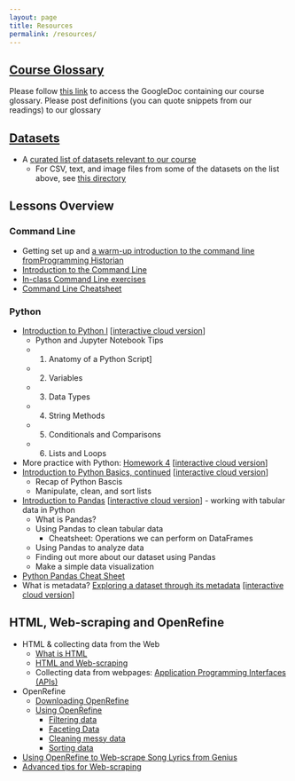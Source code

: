 ```yaml
---
layout: page
title: Resources
permalink: /resources/
---
```




## [Course Glossary](https://princeton.instructure.com/courses/8132/pages/course-glossary)

Please follow [this link](https://princeton.instructure.com/courses/8132/pages/course-glossary) to access the GoogleDoc containing our course glossary. Please post definitions (you can quote snippets from our readings) to our glossary

## [Datasets](https://github.com/sceckert/IntroDHFall2022/blob/main/_datasets/datasets.md)

+ A [curated list of datasets relevant to our course](https://github.com/sceckert/IntroDHFall2022/blob/main/_datasets/datasets.md)
	+ For CSV, text, and image files from some of the datasets on the list above, see [this directory](https://github.com/sceckert/IntroDHFall2022/blob/main/_datasets/)

## Lessons Overview


### Command Line

- Getting set up and [a warm-up introduction to the command line fromProgramming Historian](https://github.com/sceckert/IntroDHFall2022/blob/main/_week2/homework-2.md)
- [Introduction to the Command Line](https://github.com/sceckert/IntroDHFall2022/blob/main/_week2/introduction-to-the-command-line.md) 
- [In-class Command Line exercises](https://github.com/sceckert/IntroDHFall2022/blob/main/_week2/in-class-exercises.md) 
- [Command Line Cheatsheet](https://github.com/sceckert/IntroDHFall2022/blob/main/_week2/command-line-cheat-sheet.md)

### Python

- [Introduction to Python l](https://github.com/sceckert/IntroDHFall2022/blob/main/_week4/introduction-to-python.ipynb)   [[interactive cloud version](https://mybinder.org/v2/gh/sceckert/introdhfall2022/main?urlpath=lab/tree/_week4/introduction-to-python.ipynb)]
	-  Python and Jupyter Notebook Tips
	- 1. Anatomy of a Python Script]
	- 2. Variables
	- 3. Data Types
	- 4. String Methods
	- 5. Conditionals and Comparisons
	- 6. Lists and Loops
- More practice with Python: [Homework 4](https://github.com/sceckert/IntroDHFall2022/blob/main/_week4/homework-4.ipynb) [[interactive cloud version](https://mybinder.org/v2/gh/sceckert/introdhfall2022/main?urlpath=lab/tree/_week4/homework-4.ipynb)]
- [Introduction to Python Basics, continued](https://github.com/sceckert/IntroDHFall2022/blob/main/_week4/introduction-to-python-continued.ipynb) [[interactive cloud version](https://mybinder.org/v2/gh/sceckert/introdhfall2022/main?urlpath=lab/tree/_week4/introduction-to-python-continued.ipynb)]
	- Recap of Python Bascis
	- Manipulate, clean, and sort lists
-  [Introduction to Pandas](https://github.com/sceckert/IntroDHFall2022/blob/main/_week5/python-continued.ipynb) [[interactive cloud version](https://mybinder.org/v2/gh/sceckert/introdhfall2022/main?urlpath=lab/tree/_week5/python-continued.ipynb)] - working with tabular data in Python
	-  What is Pandas?
  	- Using Pandas to clean tabular data
		-  Cheatsheet: Operations we can perform on DataFrames
   	- Using Pandas to analyze data
	-  Finding out more about our dataset using Pandas
	- Make a simple data visualization
-  [Python Pandas Cheat Sheet](http://localhost:8888/edit/IntroDHFall2022/_week5/python-pandas-cheat-sheet.md)
- What is metadata? [Exploring a dataset through its metadata](https://github.com/sceckert/IntroDHFall2022/blob/main/_week3/introduction-to-metadata.ipynb) [[interactive cloud version]](https://mybinder.org/v2/gh/sceckert/introdhfall2022/main?urlpath=lab/tree/_week3/introduction-to-metadata.ipynb) 


## HTML, Web-scraping and OpenRefine

- HTML & collecting data from the Web
	- [What is HTML](https://github.com/sceckert/IntroDHFall2022/blob/main/_week6/preparing-for-webscraping-and-openrefine.md#what-is-html)
	- [HTML and Web-scraping](https://github.com/sceckert/IntroDHFall2022/blob/main/_week6/preparing-for-webscraping-and-openrefine.md#html-and-web-scraping)
	- Collecting data from webpages: [Application Programming Interfaces (APIs)](https://github.com/sceckert/IntroDHFall2022/blob/main/_week6/preparing-for-webscraping-and-openrefine.md#application-programming-interface-apis)
- OpenRefine
	- [Downloading OpenRefine](https://github.com/sceckert/IntroDHFall2022/blob/main/_week6/preparing-for-webscraping-and-openrefine.md#openrefine)
	- [Using OpenRefine](https://github.com/sceckert/IntroDHFall2022/blob/main/_week6/preparing-for-webscraping-and-openrefine.md#using-openrefine)
		- [Filtering data](https://github.com/sceckert/IntroDHFall2022/blob/main/_week6/preparing-for-webscraping-and-openrefine.md#filtering-data)
		- [Faceting Data](https://github.com/sceckert/IntroDHFall2022/blob/main/_week6/preparing-for-webscraping-and-openrefine.md#faceting-data)
		- [Cleaning messy data](https://github.com/sceckert/IntroDHFall2022/blob/main/_week6/preparing-for-webscraping-and-openrefine.md#cleaning-messy-data)
		- [Sorting data](https://github.com/sceckert/IntroDHFall2022/blob/main/_week6/preparing-for-webscraping-and-openrefine.md#sorting-data)
- [Using OpenRefine to Web-scrape Song Lyrics from Genius](https://github.com/sceckert/IntroDHFall2022/blob/main/_week6/introduction-to-webscraping-and-open-refine.md) 
- [Advanced tips for Web-scraping](https://github.com/sceckert/IntroDHFall2022/blob/main/_week6/advanced-tips-for-webscraping.md)
	